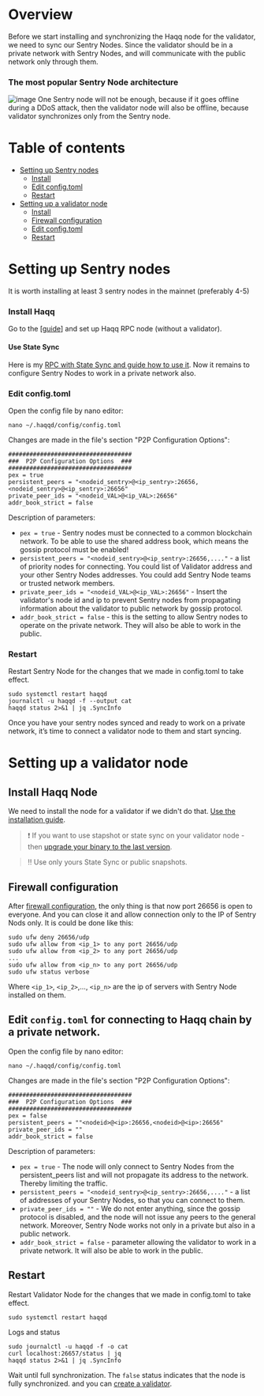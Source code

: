# Overview
Before we start installing and synchronizing the Haqq node for the validator, we need to sync our Sentry Nodes. Since the validator should be in a private network with Sentry Nodes, and will communicate with the public network only through them.

### The most popular Sentry Node architecture
![image](https://user-images.githubusercontent.com/30211801/182532318-c0982f6f-1a3b-45cd-a39a-5063fca01e11.png)
One Sentry node will not be enough, because if it goes offline during a DDoS attack, then the validator node will also be offline, because validator synchronizes only from the Sentry node.

# Table of contents
- [Setting up Sentry nodes](https://github.com/AlexToTheSun/Validator_Activity/blob/main/Testnet-guides/Haqq/Validator-Security/Sentry-Node-Architecture.md#setting-up-sentry-nodes)
  - [Install](https://github.com/AlexToTheSun/Validator_Activity/blob/main/Testnet-guides/Haqq/Validator-Security/Sentry-Node-Architecture.md#install-haqq)
  - [Edit config.toml](https://github.com/AlexToTheSun/Validator_Activity/blob/main/Testnet-guides/Haqq/Validator-Security/Sentry-Node-Architecture.md#edit-configtoml)
  - [Restart](https://github.com/AlexToTheSun/Validator_Activity/blob/main/Testnet-guides/Haqq/Validator-Security/Sentry-Node-Architecture.md#restart)
- [Setting up a validator node](https://github.com/AlexToTheSun/Validator_Activity/blob/main/Testnet-guides/Haqq/Validator-Security/Sentry-Node-Architecture.md#setting-up-a-validator-node)
  - [Install](https://github.com/AlexToTheSun/Validator_Activity/blob/main/Testnet-guides/Haqq/Validator-Security/Sentry-Node-Architecture.md#install-haqq-node)
  - [Firewall configuration](https://github.com/AlexToTheSun/Validator_Activity/blob/main/Testnet-guides/Haqq/Validator-Security/Sentry-Node-Architecture.md#firewall-configuration)
  - [Edit config.toml](https://github.com/AlexToTheSun/Validator_Activity/blob/main/Testnet-guides/Haqq/Validator-Security/Sentry-Node-Architecture.md#edit-configtoml-for-connecting-to-haqq-chain-by-a-private-network)
  - [Restart](https://github.com/AlexToTheSun/Validator_Activity/blob/main/Testnet-guides/Haqq/Validator-Security/Sentry-Node-Architecture.md#start)

# Setting up Sentry nodes
It is worth installing at least 3 sentry nodes in the mainnet (preferably 4-5)
### Install Haqq
Go to the [[guide](https://github.com/AlexToTheSun/Validator_Activity/blob/main/Testnet-guides/Haqq/Node-insallation.md)] and set up Haqq RPC node (without a validator).
#### Use State Sync
Here is my [RPC with State Sync and guide how to use it](https://github.com/AlexToTheSun/Validator_Activity/blob/main/State-Sync/Haqq-(haqq_54211-2).md).
Now it remains to configure Sentry Nodes to work in a private network also.
### Edit config.toml
Open the config file by nano editor:
```
nano ~/.haqqd/config/config.toml
```
Changes are made in the file's section "P2P Configuration Options":
```
###################################
###  P2P Configuration Options  ###
###################################
pex = true
persistent_peers = "<nodeid_sentry>@<ip_sentry>:26656,<nodeid_sentry>@<ip_sentry>:26656"
private_peer_ids = "<nodeid_VAL>@<ip_VAL>:26656"
addr_book_strict = false
```
Description of parameters:
- `pex = true` - Sentry nodes must be connected to a common blockchain network. To be able to use the shared address book, which means the gossip protocol must be enabled!
- `persistent_peers = "<nodeid_sentry>@<ip_sentry>:26656,...."` - a list of priority nodes for connecting. You could list of Validator address and your other Sentry Nodes addresses. You could add Sentry Node teams or trusted network members.
- `private_peer_ids = "<nodeid_VAL>@<ip_VAL>:26656"` - Insert the validator's node id and ip to prevent Sentry nodes from propagating information about the validator to public network by gossip protocol.
- `addr_book_strict = false` -  this is the setting to allow Sentry nodes to operate on the private network. They will also be able to work in the public.
### Restart
Restart Sentry Node for the changes that we made in config.toml to take effect.
```
sudo systemctl restart haqqd
journalctl -u haqqd -f --output cat
haqqd status 2>&1 | jq .SyncInfo
```
Once you have your sentry nodes synced and ready to work on a private network, it’s time to connect a validator node to them and start syncing.
# Setting up a validator node
## Install Haqq Node
We need to install the node for a validator if we didn't do that. [Use the installation guide](https://github.com/AlexToTheSun/Validator_Activity/blob/main/Testnet-guides/Haqq/Node-insallation.md). 
> ❗️ If you want to use stapshot or state sync on your validator node - then [upgrade your binary to the last version](https://github.com/AlexToTheSun/Validator_Activity/blob/main/Testnet-guides/Haqq/Update.md).

> ‼️ Use only yours State Sync or public snapshots.
## Firewall configuration
After [firewall configuration](https://github.com/AlexToTheSun/Validator_Activity/blob/main/Testnet-guides/Haqq/Validator-Security/Minimum-server-protection.md#firewall-configuration), the only thing is that now port 26656 is open to everyone. And you can close it and allow connection only to the IP of Sentry Nods only. It is could be done like this:
```
sudo ufw deny 26656/udp
sudo ufw allow from <ip_1> to any port 26656/udp
sudo ufw allow from <ip_2> to any port 26656/udp
...
sudo ufw allow from <ip_n> to any port 26656/udp
sudo ufw status verbose
```
Where `<ip_1>`, `<ip_2>`,..., `<ip_n>` are the ip of servers with Sentry Node installed on them.

## Edit `config.toml` for connecting to Haqq chain by a private network.
Open the config file by nano editor:
```
nano ~/.haqqd/config/config.toml
```
Changes are made in the file's section "P2P Configuration Options":
```
###################################
###  P2P Configuration Options  ###
###################################
pex = false
persistent_peers = ""<nodeid>@<ip>:26656,<nodeid>@<ip>:26656"
private_peer_ids = ""
addr_book_strict = false
```
Description of parameters:
- `pex = true` - The node will only connect to Sentry Nodes from the persistent_peers list and will not propagate its address to the network. Thereby limiting the traffic.
- `persistent_peers = "<nodeid_sentry>@<ip_sentry>:26656,...."` - a list of addresses of your Sentry Nodes, so that you can connect to them.
- `private_peer_ids = ""` - We do not enter anything, since the gossip protocol is disabled, and the node will not issue any peers to the general network. Moreover, Sentry Node works not only in a private but also in a public network.
- `addr_book_strict = false` -  parameter allowing the validator to work in a private network. It will also be able to work in the public.

## Restart
Restart Validator Node for the changes that we made in config.toml to take effect.
```
sudo systemctl restart haqqd
```
Logs and status
```
sudo journalctl -u haqqd -f -o cat
curl localhost:26657/status | jq
haqqd status 2>&1 | jq .SyncInfo
```
Wait until full synchronization. The `false` status indicates that the node is fully synchronized. and you can [create a validator](https://github.com/AlexToTheSun/Validator_Activity/blob/main/Testnet-guides/Haqq/Wallet-Funding-Validator-Creating.md).



